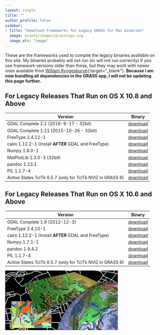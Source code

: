 ```yaml
---
layout: single
title: ""
author_profile: false
sidebar:
- title: "Download Frameworks for Legacy GRASS for Mac binaries"
  image: assets/images/grasslogo.svg
  image_alt: "image"
---
```


These are the frameworks used to compile the legacy binaries available on this site. My binaries probably will not run (or will not run correctly) if you use framework versions older than these, but they may work with newer ones available from [William Kyngesburye](https://www.kyngchaos.com/software/grass/){:target="_blank"}. **Because I am now bundling all dependencies in the GRASS app, I will not be updating this page further.**

## For Legacy Releases That Run on OS X 10.8 and Above

| Version | Binary |
| --- | --- |
| GDAL Complete 2.1 (2016-9-17 - 32bit) | [download](http://download.osgeo.org/grass/mac/GDAL_Complete-2.1_2016-9-17.dmg ) |
| GDAL Complete 1.11 (2015-10-26 - 32bit) | [download](http://download.osgeo.org/grass/mac/GDAL_Complete-1.11-2015_10_26.dmg) |
| FreeType 2.4.12-1 | [download](http://download.osgeo.org/grass/mac/FreeType_Framework-2.4.12-1.dmg) |
| cairo 1.12.2-1 (Install **AFTER** GDAL and FreeType) | [download](http://download.osgeo.org/grass/mac/cairo_Framework-1.12.2-1.dmg) |
| Numpy 1.8.0-1 | [download](http://download.osgeo.org/grass/mac/NumPy-1.8.0-1.dmg) |
| MatPlotLib 1.3.0-3 (32bit) | [download](http://download.osgeo.org/grass/mac/matplotlib-1.3.0-3.dmg) |
| pandoc 1.13.1 | [download](http://download.osgeo.org/grass/mac/pandoc-1.13.1-osx.pkg.zip) |
| PIL 1.1.7-4 | [download](http://download.osgeo.org/grass/mac/PIL-1.1.7-4.dmg) |
| Active States TclTk 8.5.7 (only for TclTk NVIZ in GRASS 6) | [download](http://download.osgeo.org/grass/mac/ActiveTcl8.5.7.0.290198-macosx-universal-threaded.dmg) |

## For Legacy Releases That Run on OS X 10.6 and Above

| Version | Binary |
| --- | --- |
| GDAL Complete 1.9 (2012-12-3) | [download](http://download.osgeo.org/grass/mac/GDAL_Complete-1.9_2012-12-3.dmg) |
| FreeType 2.4.10-1 | [download](http://download.osgeo.org/grass/mac/FreeType_Framework-2.4.10-1.dmg) |
| cairo 1.12.2-1 (Install **AFTER** GDAL and FreeType) | [download](http://download.osgeo.org/grass/mac/cairo_Framework-1.12.2-1.dmg) |
| Numpy 1.7.1-1 | [download](http://download.osgeo.org/grass/mac/NumPy-1.7.1-1.dmg) |
| pandoc 1.9.4.2 | [download](http://download.osgeo.org/grass/mac/pandoc-1.9.4.2.dmg) |
| PIL 1.1.7-4 | [download](http://download.osgeo.org/grass/mac/PIL-1.1.7-4.dmg) |
| Active States TclTk 8.5.7 (only for TclTk NVIZ in GRASS 6) | [download](http://download.osgeo.org/grass/mac/ActiveTcl8.5.7.0.290198-macosx-universal-threaded.dmg) |

![](assets/images/grass_graphic.gif)
